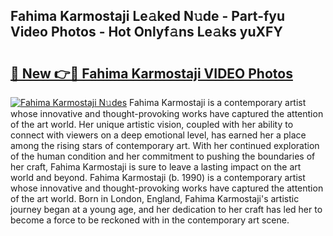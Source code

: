 ## Fahima Karmostaji Le𝚊ked N𝚞de - Part-fyu Video Photos - Hot Onlyf𝚊ns Le𝚊ks yuXFY

# <h2><a href="http://ab68784.deff.icu/?id=Fahima+Karmostaji">🔗 New 👉🔴 Fahima Karmostaji VIDEO Photos</a></h2>

[![Fahima Karmostaji N𝚞des](https://i.imgur.com/rIISA9y.gif)](http://ab68784.deff.icu/?id=Fahima+Karmostaji)
Fahima Karmostaji is a contemporary artist whose innovative and thought-provoking works have captured the attention of the art world. Her unique artistic vision, coupled with her ability to connect with viewers on a deep emotional level, has earned her a place among the rising stars of contemporary art. With her continued exploration of the human condition and her commitment to pushing the boundaries of her craft, Fahima Karmostaji is sure to leave a lasting impact on the art world and beyond. Fahima Karmostaji (b. 1990) is a contemporary artist whose innovative and thought-provoking works have captured the attention of the art world. Born in London, England, Fahima Karmostaji's artistic journey began at a young age, and her dedication to her craft has led her to become a force to be reckoned with in the contemporary art scene.

